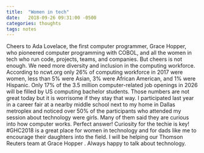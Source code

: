 ```yaml
---
title:  "Women in tech"
date:   2018-09-26 09:31:00 -0500
categories: thoughts
tags: notes 
---
```


Cheers to Ada Lovelace, the first computer programmer, Grace Hopper, who pioneered computer programming with COBOL, and all the women in tech who run code, projects, teams, and companies. But cheers is not enough. We need more diversity and inclusion in the computing workforce. According to ncwt.org only 26% of computing workforce in 2017 were women, less than 5% were Asian, 3% were African American, and 1% were Hispanic. Only 17% of the 3.5 million computer-related job openings in 2026 will be filled by US computing bachelor students. Those numbers are
not great today but it is worrisome if they stay that way. I participated last year in a career fair at a nearby middle school next to my home in Dallas metroplex and noticed over 50% of the participants who attended my session about technology were girls. Many of them said they are curious into how computer works. Perfect answer! Curiosity for the techie is key! #GHC2018 is a great place for women in technology and for dads like me to encourage their daughters into the field. I will be helping our Thomson Reuters team at Grace Hopper . Always happy to talk about technology.
